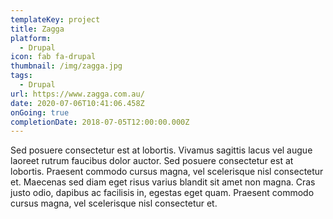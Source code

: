 ```yaml
---
templateKey: project
title: Zagga
platform:
  - Drupal
icon: fab fa-drupal
thumbnail: /img/zagga.jpg
tags:
  - Drupal
url: https://www.zagga.com.au/
date: 2020-07-06T10:41:06.458Z
onGoing: true
completionDate: 2018-07-05T12:00:00.000Z
---
```

Sed posuere consectetur est at lobortis. Vivamus sagittis lacus vel augue laoreet rutrum faucibus dolor auctor. Sed posuere consectetur est at lobortis. Praesent commodo cursus magna, vel scelerisque nisl consectetur et. Maecenas sed diam eget risus varius blandit sit amet non magna. Cras justo odio, dapibus ac facilisis in, egestas eget quam. Praesent commodo cursus magna, vel scelerisque nisl consectetur et.